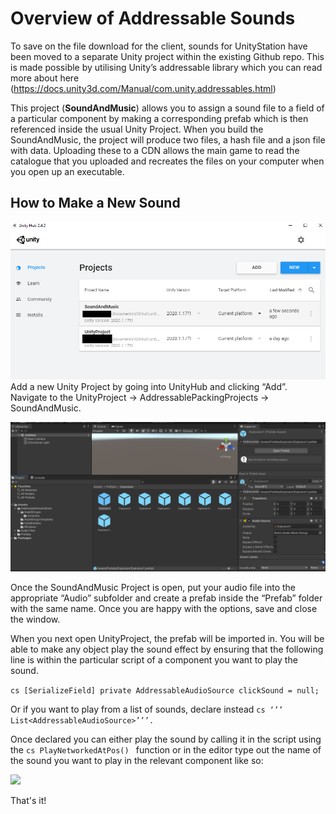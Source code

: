 # Overview of Addressable Sounds

To save on the file download for the client, sounds for UnityStation have been moved to a separate Unity project within the existing Github repo. This is made possible by utilising Unity’s addressable library which you can read more about here (https://docs.unity3d.com/Manual/com.unity.addressables.html)

 This project (**SoundAndMusic**) allows you to assign a sound file to a field of a particular component by making a corresponding prefab which is then referenced inside the usual Unity Project. When you build the SoundAndMusic, the project will produce two files, a hash file and a json file with data. Uploading these to a CDN allows the main game to read the catalogue that you uploaded and recreates the files on your computer when you open up an executable.

## How to Make a New Sound

![](../assets/images/AddressableSounds/unity_hub_screen_with_soundandmusic.png)
 Add a new Unity Project by going into UnityHub and clicking “Add”. Navigate to the UnityProject -> AddressablePackingProjects -> SoundAndMusic.

![](../assets/images/AddressableSounds/SoundAndMusic.png)

Once the SoundAndMusic Project is open, put your audio file into the appropriate “Audio” subfolder and create a prefab inside the “Prefab” folder with the same name. Once you are happy with the options, save and close the window. 

 When you next open UnityProject, the prefab will be imported in. You will be able to make any object play the sound effect by ensuring that the following line is within the particular script of a component you want to play the sound.

```cs [SerializeField] private AddressableAudioSource clickSound = null; ```

 Or if you want to play from a list of sounds, declare instead ```cs ‘’’ List<AddressableAudioSource>’’’.```

Once declared you can either play the sound by calling it in the script using the ```cs PlayNetworkedAtPos() ``` function or in the editor type out the name of the sound you want to play in the relevant component like so:

![](../assets/images/AddressableSounds/select_sound.png)

That's it!